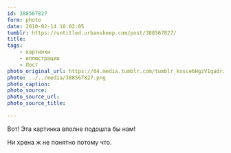 ```yaml
---
id: 388567827
form: photo
date: 2010-02-14 10:02:05
tumblr: https://untitled.urbansheep.com/post/388567827/
title:
tags:
    - картинки
    - иллюстрации
    - Лост
photo_original_url: https://64.media.tumblr.com/tumblr_kxsce6HgzV1qadrzko1_640.png
photo: ../../media/388567827.png
photo_caption:
photo_source:
photo_source_url:
photo_source_title:

---
```


<p>Вот! Эта картинка вполне подошла бы нам!</p>

<p>Ни хрена ж не понятно потому что.</p>
